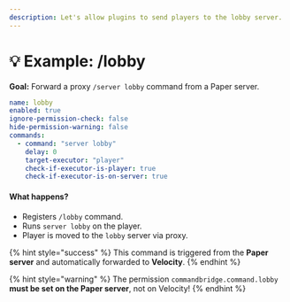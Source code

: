 ```yaml
---
description: Let's allow plugins to send players to the lobby server.
---
```


# 💡 Example: /lobby

**Goal:** Forward a proxy `/server lobby` command from a Paper server.

```yaml
name: lobby
enabled: true
ignore-permission-check: false
hide-permission-warning: false
commands:
  - command: "server lobby"
    delay: 0
    target-executor: "player"
    check-if-executor-is-player: true
    check-if-executor-is-on-server: true
```

#### What happens?

* Registers `/lobby` command.
* Runs `server lobby` on the player.
* Player is moved to the `lobby` server via proxy.

{% hint style="success" %}
This command is triggered from the **Paper server** and automatically forwarded to **Velocity**.
{% endhint %}

{% hint style="warning" %}
The permission `commandbridge.command.lobby` **must be set on the Paper server**, not on Velocity!
{% endhint %}
